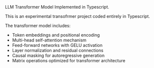 LLM Transformer Model Implemented in Typescript.

This is an experimental transofrmer project coded entirely in Typescript.

The transformer model includes:
- Token embeddings and positional encoding
- Multi-head self-attention mechanism
- Feed-forward networks with GELU activation
- Layer normalization and residual connections
- Causal masking for autoregressive generation
- Matrix operations optimized for transformer architecture
